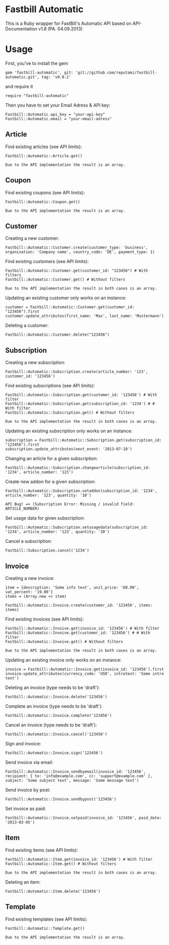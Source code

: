 Fastbill Automatic
==================

This is a Ruby wrapper for FastBill's Automatic API based on API-Documentation v1.8 (PA. 04.09.2013)

Usage
======

First, you've to install the gem

    gem 'fastbill-automatic', git: 'git://github.com/reputami/fastbill-automatic.git', tag: 'v0.0.2'

and require it

    require "fastbill-automatic"

Then you have to set your Email Adress & API key:

    Fastbill::Automatic.api_key = "your-api-key"
    Fastbill::Automatic.email = "your-email-adress"

Article
-------

Find existing articles (see API limits):

    Fastbill::Automatic::Article.get()

    Due to the API implementation the result is an array.

Coupon
------

Find existing coupons (see API limits):

    Fastbill::Automatic::Coupon.get()

    Due to the API implementation the result is an array.

Customer
--------

Creating a new customer:

    Fastbill::Automatic::Customer.create(customer_type: 'business', organization: 'Company name', country_code: 'DE', payment_type: 1)

Find existing customers (see API limits):

    Fastbill::Automatic::Customer.get(customer_id: "123456") # With filters
    Fastbill::Automatic::Customer.get() # Without filters

    Due to the API implementation the result in both cases is an array.

Updating an existing customer only works on an instance:

    customer = Fastbill::Automatic::Customer.get(customer_id: "123456").first
    customer.update_attributes(first_name: 'Max', last_name: 'Mustermann')

Deleting a customer:

    Fastbill::Automatic::Customer.delete("123456")

Subscription
------------

Creating a new subscription:

    Fastbill::Automatic::Subscription.create(article_number: '123', customer_id: '123456')

Find existing subscriptions (see API limits):

    Fastbill::Automatic::Subscription.get(customer_id: '123456') # With filter
    Fastbill::Automatic::Subscription.get(subscription_id: '1234') # # With filter
    Fastbill::Automatic::Subscription.get() # Without filters

    Due to the API implementation the result in both cases is an array.

Updating an existing subscription only works on an instance:

    subscription = Fastbill::Automatic::Subscription.get(subscription_id: "123456").first
    subscription.update_attributes(next_event: '2013-07-10')

Changing an article for a given subscription:

    Fastbill::Automatic::Subscription.changearticle(subscription_id: '1234', article_number: '123')

Create new addon for a given subscription:

    Fastbill::Automatic::Subscription.setaddon(subscription_id: '1234', article_number: '123', quantity: '10')

    API Bug! => (Subscription Error: Missing / invalid field: ARTICLE_NUMBER)

Set usage data for given subscription:

    Fastbill::Automatic::Subscription.setusagedata(subscription_id: '1234', article_number: '123', quantity: '10')

Cancel a subscription:

    Fastbill::Subscription.cancel('1234')

Invoice
-------

Creating a new invoice:

    item = {description: 'Some info text', unit_price: '60.00', vat_percent: '19.00'}
    items = (Array.new << item)

    Fastbill::Automatic::Invoice.create(customer_id: '123456', items: items)

Find existing invoices (see API limits):

    Fastbill::Automatic::Invoive.get(invoice_id: '123456') # With filter
    Fastbill::Automatic::Invoive.get(customer_id: '123456') # # With filter
    Fastbill::Automatic::Invoive.get() # Without filters

    Due to the API implementation the result in both cases is an array.

Updating an existing invoice only works on an instance:

    invoice = Fastbill::Automatic::Invoice.get(invoice_id: '123456').first
    invoice.update_attributes(currency_code: 'USD', introtext: 'Some intro text')

Deleting an invoice (type needs to be 'draft'):

    Fastbill::Automatic::Invoice.delete('123456')

Complete an invoice (type needs to be 'draft'):

    Fastbill::Automatic::Invoice.complete('123456')

Cancel an invoice (type needs to be 'draft'):

    Fastbill::Automatic::Invoice.cancel('123456')

Sign and invoice:

    Fastbill::Automatic::Invoice.sign('123456')

Send invoice via email:

    Fastbill::Automatic::Invoice.sendbyemail(invoice_id: '123456', recipient: { to: 'info@example.com', cc: 'support@example.com' }, subject: 'Some subject text', message: 'Some message text')

Send invoice by post:

    Fastbill::Automatic::Invoice.sendbypost('123456')

Set invoice as paid:

    Fastbill::Automatic::Invoice.setpaid(invoice_id: '123456', paid_date: '2013-03-05')

Item
----

Find existing items (see API limits):

    Fastbill::Automatic::Item.get(invoice_id: '123456') # With filter
    Fastbill::Automatic::Item.get() # Without filters

    Due to the API implementation the result in both cases is an array.

Deleting an item:

    Fastbill::Automatic::Item.delete('123456')

Template
--------

Find existing templates (see API limits):

    Fastbill::Automatic::Template.get()

    Due to the API implementation the result is an array.
